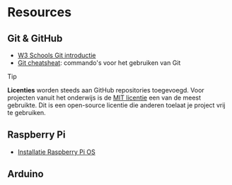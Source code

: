 # Resources

## Git & GitHub
- [W3 Schools Git introductie](https://www.w3schools.com/git/git_intro.asp?remote=github)
- [Git cheatsheat](https://education.github.com/git-cheat-sheet-education.pdf): commando's voor het gebruiken van Git

> [!TIP]
> **Licenties** worden steeds aan GitHub repositories toegevoegd. Voor projecten vanuit het onderwijs is de [MIT licentie](https://opensource.org/license/mit)
> een van de meest gebruikte. Dit is een open-source licentie die anderen toelaat je project vrij te gebruiken.


## Raspberry Pi
- [Installatie Raspberry Pi OS](https://www.youtube.com/watch?v=ntaXWS8Lk34&ab_channel=RaspberryPi)


## Arduino
